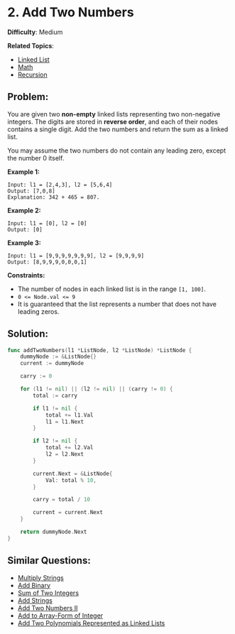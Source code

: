# 2. Add Two Numbers

**Difficulty**: Medium

**Related Topics**:
-  [Linked List](https://leetcode.com/tag/linked-list/)
-  [Math](https://leetcode.com/tag/math/)
-  [Recursion](https://leetcode.com/tag/recursion/)

## Problem:

You are given two **non-empty** linked lists representing two non-negative integers. The digits are stored in **reverse order**, and each of their nodes contains a single digit. Add the two numbers and return the sum as a linked list.

You may assume the two numbers do not contain any leading zero, except the number 0 itself.

**Example 1:**

```
Input: l1 = [2,4,3], l2 = [5,6,4]
Output: [7,0,8]
Explanation: 342 + 465 = 807.
```

**Example 2:**

```
Input: l1 = [0], l2 = [0]
Output: [0]
```

**Example 3:**

```
Input: l1 = [9,9,9,9,9,9,9], l2 = [9,9,9,9]
Output: [8,9,9,9,0,0,0,1]
```

**Constraints:**

- The number of nodes in each linked list is in the range `[1, 100]`.
- `0 <= Node.val <= 9`
- It is guaranteed that the list represents a number that does not have leading zeros.

## Solution:

```go
func addTwoNumbers(l1 *ListNode, l2 *ListNode) *ListNode {
	dummyNode := &ListNode{}
	current := dummyNode

	carry := 0

	for (l1 != nil) || (l2 != nil) || (carry != 0) {
		total := carry

		if l1 != nil {
			total += l1.Val
			l1 = l1.Next
		}

		if l2 != nil {
			total += l2.Val
			l2 = l2.Next
		}

		current.Next = &ListNode{
			Val: total % 10,
		}

		carry = total / 10

		current = current.Next
	}

	return dummyNode.Next
}
```

## Similar Questions:

- [Multiply Strings](https://github.com/ju-popov/leetcode.com/tree/main/problems/multiply-strings/)
- [Add Binary](https://github.com/ju-popov/leetcode.com/tree/main/problems/add-binary/)
- [Sum of Two Integers](https://github.com/ju-popov/leetcode.com/tree/main/problems/sum-of-two-integers/)
- [Add Strings](https://github.com/ju-popov/leetcode.com/tree/main/problems/add-strings/)
- [Add Two Numbers II](https://github.com/ju-popov/leetcode.com/tree/main/problems/add-two-numbers-ii/)
- [Add to Array-Form of Integer](https://github.com/ju-popov/leetcode.com/tree/main/problems/add-to-array-form-of-integer/)
- [Add Two Polynomials Represented as Linked Lists](https://github.com/ju-popov/leetcode.com/tree/main/problems/add-two-polynomials-represented-as-linked-lists/)
